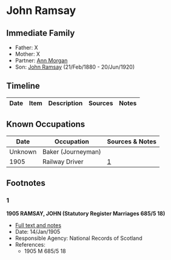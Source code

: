 ﻿---
layout: person
subject_key: i63088441
permalink: /people/i63088441
---

# John Ramsay

## Immediate Family

* Father: X
* Mother: X
* Partner: [Ann Morgan](./@60684755@-ann-morgan-b-d.md)
* Son: [John Ramsay](./@64225415@-john-ramsay-b1880-2-21-d1920-6-20.md) (21/Feb/1880 - 20/Jun/1920)

## Timeline

Date | Item | Description | Sources | Notes
---|---|---|---|---

## Known Occupations

Date | Occupation | Sources & Notes
---|---|---
Unknown | Baker (Journeyman) | 
1905 | Railway Driver | [1](#1)

## Footnotes

### 1

**1905 RAMSAY, JOHN (Statutory Register Marriages 685/5 18)**

* [Full text and notes](../sources/@83715308@-1905-ramsay,-john-statutory-register-marriages-685-5-18-.md)
* Date: 14/Jan/1905
* Responsible Agency: National Records of Scotland
* References: 
  * 1905 M 685/5 18

